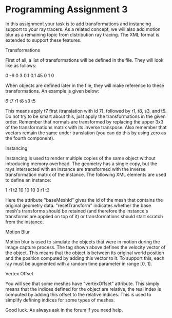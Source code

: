 # Programming Assignment 3

In this assignment your task is to add transformations and instancing support to your ray tracers. As a related concept, we will also add motion blur as a remaining topic from distribution ray tracing. The XML format is extended to support these features.

Transformations

 First of all, a list of transformations will be defined in the file. They will look like as follows:

<Transformations>
        <Translation id="1">0 -6 0</Translation>
        <Scaling id="1">3 0.1 0.1</Scaling>
        <Rotation id="1">45 0 1 0</Rotation>
</Transformations>

When objects are defined later in the file, they will make reference to these transformations. An example is given below:

<Mesh id="7">
        <Material>6</Material>
        <Faces plyFile="ply/cube.ply" />
        <Transformations>t7 r1 t8 s3 t5</Transformations>
</Mesh>

This means apply t7 first (translation with id 7), followed by r1, t8, s3, and t5. Do not try to be smart about this, just apply the transformations in the given order. Remember that normals are transformed by replacing the upper 3x3 of the transformations matrix with its inverse transpose. Also remember that vectors remain the same under translation (you can do this by using zero as the fourth component).

Instancing

Instancing is used to render multiple copies of the same object without introducing memory overhead. The geometry has a single copy, but the rays intersected with an instance are transformed with the inverse transformation matrix of the instance. The following XML elements are used to define an instance:

<Mesh id="1">
        <Material>1</Material>
        <Transformations>r1 t2</Transformations>
        <Faces plyFile="ply/dragon_remeshed.ply" />
        <MotionBlur>10 10 10</MotionBlur>
</Mesh>

<MeshInstance id="1" baseMeshId="1" resetTransform="true">
        <Material>3</Material>
        <Transformations>r1 t3</Transformations>
</MeshInstance>

Here the attribute "baseMeshId" gives the id of the mesh that contains the original geometry data. "resetTransform" indicates whether the base mesh's transforms should be retained (and therefore the instance's transforms are applied on top of it) or transformations should start scratch from the instance.

Motion Blur

Motion blur is used to simulate the objects that were in motion during the image capture process. The <MotionBlur> tag shown above defines the velocity vector of the object. This means that the object is between its original world position and the position computed by adding this vector to it. To support this, each ray must be augmented with a random time parameter in range [0, 1].

Vertex Offset

You will see that some meshes have "vertexOffset" attribute. This simply means that the indices defined for the object are relative, the real index is computed by adding this offset to the relative indices. This is used to simplify defining indices for some types of meshes.

Good luck. As always ask in the forum if you need help.

